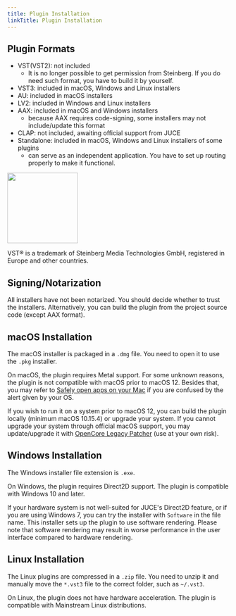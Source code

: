 ```yaml
---
title: Plugin Installation
linkTitle: Plugin Installation
---
```


## Plugin Formats

- VST(VST2): not included
    - It is no longer possible to get permission from Steinberg. If you do need such format, you have to build it by yourself.
- VST3: included in macOS, Windows and Linux installers
- AU: included in macOS installers
- LV2: included in Windows and Linux installers
- AAX: included in macOS and Windows installers
    - because AAX requires code-signing, some installers may not include/update this format
- CLAP: not included, awaiting official support from JUCE
- Standalone: included in macOS, Windows and Linux installers of some plugins
    - can serve as an independent application. You have to set up routing properly to make it functional.

<img src="/images/vst3.png" style="width: 120pt; max-width: 100%; height: auto"/>

VST® is a trademark of Steinberg Media Technologies GmbH, registered in Europe and other countries.

## Signing/Notarization

All installers have not been notarized. You should decide whether to trust the installers. Alternatively, you can build the plugin from the project source code (except AAX format).

## macOS Installation

The macOS installer is packaged in a `.dmg` file. You need to open it to use the `.pkg` installer.

On macOS, the plugin requires Metal support. For some unknown reasons, the plugin is not compatible with macOS prior to macOS 12. Besides that, you may refer to [Safely open apps on your Mac](https://support.apple.com/en-us/102445) if you are confused by the alert given by your OS.

If you wish to run it on a system prior to macOS 12, you can build the plugin locally (minimum macOS 10.15.4) or upgrade your system. If you cannot upgrade your system through official macOS support, you may update/upgrade it with [OpenCore Legacy Patcher](https://github.com/dortania/OpenCore-Legacy-Patcher) (use at your own risk).

## Windows Installation

The Windows installer file extension is `.exe`.

On Windows, the plugin requires Direct2D support. The plugin is compatible with Windows 10 and later.

If your hardware system is not well-suited for JUCE's Direct2D feature, or if you are using Windows 7, you can try the installer with `Software` in the file name. This installer sets up the plugin to use software rendering. Please note that software rendering may result in worse performance in the user interface compared to hardware rendering.

## Linux Installation

The Linux plugins are compressed in a `.zip` file. You need to unzip it and manually move the `*.vst3` file to the correct folder, such as `~/.vst3`.

On Linux, the plugin does not have hardware acceleration. The plugin is compatible with Mainstream Linux distributions.